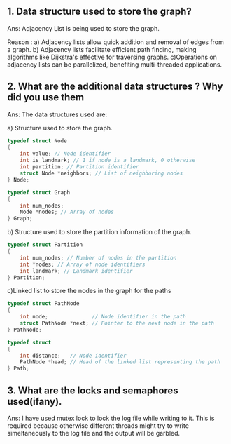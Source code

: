 ## 1. Data structure used to store the graph? 
Ans:
 Adjacency List is being used to store the graph. 

Reason :
a) Adjacency lists allow quick addition and removal of edges from a graph.
b) Adjacency lists facilitate efficient path finding, making algorithms like Dijkstra's effective for traversing graphs.
c)Operations on adjacency lists can be parallelized, benefiting multi-threaded applications.

## 2. What are the additional data structures ? Why did you use them
Ans:
The data structures used are:

a) Structure used to store the graph. 
```c
typedef struct Node
{
    int value; // Node identifier
    int is_landmark; // 1 if node is a landmark, 0 otherwise
    int partition; // Partition identifier
    struct Node *neighbors; // List of neighboring nodes
} Node;

typedef struct Graph
{
    int num_nodes;
    Node *nodes; // Array of nodes
} Graph;

```

b) Structure used to store the partition information of the graph. 
```c
typedef struct Partition
{
    int num_nodes; // Number of nodes in the partition
    int *nodes; // Array of node identifiers
    int landmark; // Landmark identifier
} Partition;
```
c)Linked list to store the nodes in the graph for the paths
```c
typedef struct PathNode
{
    int node;              // Node identifier in the path
    struct PathNode *next; // Pointer to the next node in the path
} PathNode;

typedef struct
{
    int distance;   // Node identifier
    PathNode *head; // Head of the linked list representing the path
} Path;
```


## 3. What are the locks and semaphores used(ifany).

Ans:
I have used mutex lock to lock the log file while writing to it.
This is required because otherwise different threads might try to write simeltaneously to the log file and the output will be garbled.



